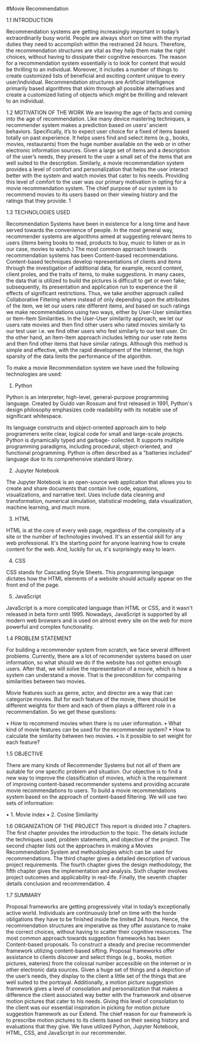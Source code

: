 #Movie Recommendation

1.1	INTRODUCTION

Recommendation systems are getting increasingly important in today’s extraordinarily busy world. People are always short on time with the myriad duties they need to accomplish within the restrained 24 hours. Therefore, the recommendation structures are vital as they help them make the right choices, without having to dissipate their cognitive resources. The reason for a recommendation system essentially is to look for content that would be thrilling to an individual. Moreover, it includes a number of things to create customized lists of beneficial and exciting content unique to every user/individual. Recommendation structures are Artificial Intelligence primarily based algorithms that skim through all possible alternatives and create a customized listing of objects which might be thrilling and relevant to an individual.


1.2	MOTIVATION OF THE WORK
We are leaving the age of facts and coming into the age of recommendation. Like many device mastering techniques, a recommender system makes a prediction based on users’ ancient behaviors. Specifically, it’s to expect user choice for a fixed of items based totally on past experience.
It helps users find and select items (e.g., books, movies, restaurants) from the huge number available on the web or in other electronic information sources. Given a large set of items and a description of the user’s needs, they present to the user a small set of the items that are well suited to the description. Similarly, a movie recommendation system provides a level of comfort and personalization that helps the user interact better with the system and watch movies that cater to his needs. Providing this level of comfort to the user was our primary motivation in opting for a movie recommendation system. The chief purpose of our system is to recommend movies to its users based on their viewing history and the ratings that they provide.	1
 
1.3	TECHNOLOGIES USED

Recommendation Systems have been in existence for a long time and have served towards the convenience of people. In the most general way, recommender systems are algorithms aimed at suggesting relevant items to users (items being books to read, products to buy, music to listen or as in our case, movies to watch.) The most common approach towards recommendation systems has been Content-based recommendations. Content-based techniques develop representations of clients and items through the investigation of additional data, for example, record content, client proles, and the traits of items, to make suggestions. In many cases, the data that is utilized to build the pictures is difficult to get or even fake; subsequently, its presentation and application run to experience the ill effects of significant restrictions. Thus, we take another approach called Collaborative Filtering where instead of only depending upon the attributes of the item, we let our users rate different items, and based on such ratings we make recommendations using two ways, either by User-User similarities or Item-Item Similarities. In the User-User similarity approach, we let our users rate movies and then find other users who rated movies similarly to our test user i.e. we find other users who feel similarly to our test user. On the other hand, an Item-Item approach includes letting our user rate items and then find other items that have similar ratings. Although this method is simple and effective, with the rapid development of the Internet, the high sparsity of the data limits the performance of the algorithm.

To make a movie Recommendation system we have used the following technologies are used:

1.	Python

Python is an interpreter, high-level, general-purpose programming language. Created by Guido van Rossum and first released in 1991, Python's design philosophy emphasizes code readability with its notable use of significant whitespace.

Its language constructs and object-oriented approach aim to help programmers write clear, logical code for small and large-scale projects. Python is dynamically typed and garbage- collected. It supports multiple programming paradigms, including procedural, object-oriented, and functional programming. Python is often described as a "batteries included" language due to its comprehensive standard library.
 
2.	Jupyter Notebook

The Jupyter Notebook is an open-source web application that allows you to create and share documents that contain live code, equations, visualizations, and narrative text. Uses include data cleaning and transformation, numerical simulation, statistical modeling, data visualization, machine learning, and much more.

3.	HTML

HTML is at the core of every web page, regardless of the complexity of a site or the number of technologies involved. It's an essential skill for any web professional. It's the starting point for anyone learning how to create content for the web. And, luckily for us, it's surprisingly easy to learn.

4.	CSS

CSS stands for Cascading Style Sheets. This programming language dictates how the HTML elements of a website should actually appear on the front end of the page.

5.	JavaScript

JavaScript is a more complicated language than HTML or CSS, and it wasn't released in beta form until 1995. Nowadays, JavaScript is supported by all modern web browsers and is used on almost every site on the web for more powerful and complex functionality.



1.4	PROBLEM STATEMENT

For building a recommender system from scratch, we face several different problems. Currently, there are a lot of recommender systems based on user information, so what should we do if the website has not gotten enough users. After that, we will solve the representation of a movie, which is how a system can understand a movie. That is the precondition for comparing similarities between two movies.
 
Movie features such as genre, actor, and director are a way that can categorize movies. But for each feature of the movie, there should be different weights for them and each of them plays a different role in a recommendation. So we get these questions:

•	How to recommend movies when there is no user information.
•	What kind of movie features can be used for the recommender system?
•	How to calculate the similarity between two movies.
•	Is it possible to set weight for each feature?



1.5	OBJECTIVE

There are many kinds of Recommender Systems but not all of them are suitable for one specific problem and situation. Our objective is to find a new way to improve the classification of movies, which is the requirement of improving content-based recommender systems and providing accurate movie recommendations to users. To build a movie recommendations system based on the approach of content-based filtering. We will use two sets of information:

•	1. Movie index
•	2. Cosine Similarity




1.6	ORGANIZATION OF THE PROJECT
This report is divided into 7 chapters. The ﬁrst chapter provides the introduction to the topic. The details include the techniques used, problem statements, and objective of the project. The second chapter lists out the approaches in making a Movies Recommendation System and methodologies which can be used for recommendations. The third chapter gives a detailed description of various project requirements. The fourth chapter gives the design methodology, the fifth chapter gives the implementation and analysis. Sixth chapter involves project outcomes and applicability in real-life. Finally, the seventh chapter details conclusion and recommendation.	4
 
1.7	SUMMARY

Proposal frameworks are getting progressively vital in today’s exceptionally active world. Individuals are continuously brief on time with the horde obligations they have to be finished inside the limited 24 hours. Hence, the recommendation structures are imperative as they offer assistance to make the correct choices, without having to scatter their cognitive resources. The most common approach towards suggestion frameworks has been Content-based proposals. To construct a steady and precise recommender framework utilizing content-based sifting. Proposal frameworks offer assistance to clients discover and select things (e.g., books, motion pictures, eateries) from the colossal number accessible on the internet or in other electronic data sources. Given a huge set of things and a depiction of the user’s needs, they display to the client a little set of the things that are well suited to the portrayal. Additionally, a motion picture suggestion framework gives a level of consolation and personalization that makes a difference the client associated way better with the framework and observe motion pictures that cater to his needs. Giving this level of consolation to the client was our essential inspiration in picking for motion picture suggestion framework as our Extend. The chief reason for our framework is to prescribe motion pictures to its clients based on their seeing history and evaluations that they give. We have utilized Python, Jupyter Notebook, HTML, CSS, and JavaScript in our recommender.

